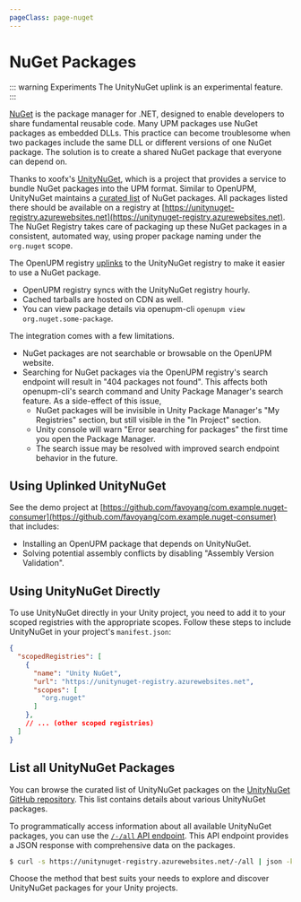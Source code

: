 ```yaml
---
pageClass: page-nuget
---
```

# NuGet Packages

::: warning Experiments
The UnityNuGet uplink is an experimental feature.
:::

[NuGet](https://docs.microsoft.com/en-us/nuget/what-is-nuget) is the package manager for .NET, designed to enable developers to share fundamental reusable code. Many UPM packages use NuGet packages as embedded DLLs. This practice can become troublesome when two packages include the same DLL or different versions of one NuGet package. The solution is to create a shared NuGet package that everyone can depend on.

Thanks to xoofx's [UnityNuGet](https://github.com/xoofx/UnityNuGet), which is a project that provides a service to bundle NuGet packages into the UPM format. Similar to OpenUPM, UnityNuGet maintains a [curated list](https://github.com/xoofx/UnityNuGet/blob/master/registry.json) of NuGet packages. All packages listed there should be available on a registry at [https://unitynuget-registry.azurewebsites.net](https://unitynuget-registry.azurewebsites.net). The NuGet Registry takes care of packaging up these NuGet packages in a consistent, automated way, using proper package naming under the `org.nuget` scope.

The OpenUPM registry [uplinks](https://verdaccio.org/docs/en/uplinks) to the UnityNuGet registry to make it easier to use a NuGet package.

- OpenUPM registry syncs with the UnityNuGet registry hourly.
- Cached tarballs are hosted on CDN as well.
- You can view package details via openupm-cli `openupm view org.nuget.some-package`.

The integration comes with a few limitations.

- NuGet packages are not searchable or browsable on the OpenUPM website.
- Searching for NuGet packages via the OpenUPM registry's search endpoint will result in "404 packages not found". This affects both openupm-cli's search command and Unity Package Manager's search feature. As a side-effect of this issue,
  - NuGet packages will be invisible in Unity Package Manager's "My Registries" section, but still visible in the "In Project" section.
  - Unity console will warn "Error searching for packages" the first time you open the Package Manager.
  - The search issue may be resolved with improved search endpoint behavior in the future.

## Using Uplinked UnityNuGet

See the demo project at [https://github.com/favoyang/com.example.nuget-consumer](https://github.com/favoyang/com.example.nuget-consumer) that includes:

- Installing an OpenUPM package that depends on UnityNuGet.
- Solving potential assembly conflicts by disabling "Assembly Version Validation".

## Using UnityNuGet Directly

To use UnityNuGet directly in your Unity project, you need to add it to your scoped registries with the appropriate scopes. Follow these steps to include UnityNuGet in your project's `manifest.json`:

```json
{
  "scopedRegistries": [
    {
      "name": "Unity NuGet",
      "url": "https://unitynuget-registry.azurewebsites.net",
      "scopes": [
        "org.nuget"
      ]
    },
    // ... (other scoped registries)
  ]
}

```

## List all UnityNuGet Packages

You can browse the curated list of UnityNuGet packages on the [UnityNuGet GitHub repository](https://github.com/xoofx/UnityNuGet/blob/master/registry.json). This list contains details about various UnityNuGet packages.

To programmatically access information about all available UnityNuGet packages, you can use the [`/-/all` API endpoint](https://unitynuget-registry.azurewebsites.net/-/all). This API endpoint provides a JSON response with comprehensive data on the packages.

```sh
$ curl -s https://unitynuget-registry.azurewebsites.net/-/all | json -k
```

Choose the method that best suits your needs to explore and discover UnityNuGet packages for your Unity projects.
